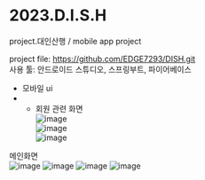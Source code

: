 # 2023.D.I.S.H
project.대인산행 / mobile app project
  
project file: https://github.com/EDGE7293/DISH.git  
사용 툴: 안드로이드 스튜디오, 스프링부트, 파이어베이스

- 모바일 ui  
- - 회원 관련 화면  
![image](https://github.com/gaeun6883/2023.D.I.S.H/assets/93725108/2511df11-e994-4b0f-8aa5-0fe9520c3e51)  
![image](https://github.com/gaeun6883/2023.D.I.S.H/assets/93725108/c1d5d847-20ed-40dc-9c38-54a43de0e146)  
![image](https://github.com/gaeun6883/2023.D.I.S.H/assets/93725108/fdd6c301-509e-4c1d-a285-d24a513ed1a3)  
  
  
메인화면  
![image](https://github.com/gaeun6883/2023.D.I.S.H/assets/93725108/2446ba2a-4dd6-4cd9-a268-2982bb6c17a6)
![image](https://github.com/gaeun6883/2023.D.I.S.H/assets/93725108/fcd49c60-593d-4a91-804f-4821d7921370)
![image](https://github.com/gaeun6883/2023.D.I.S.H/assets/93725108/6aeb6eaa-72f6-4187-b603-db15163773de)
![image](https://github.com/gaeun6883/2023.D.I.S.H/assets/93725108/ebf78408-2ca7-4cd0-8447-1bce8990b533)
